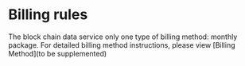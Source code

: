 # Billing rules
The block chain data service only one type of billing method: monthly package. For detailed billing method instructions, please view [Billing Method](to be supplemented)
